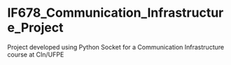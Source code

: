 # IF678_Communication_Infrastructure_Project
Project developed using Python Socket for a Communication Infrastructure course at CIn/UFPE
